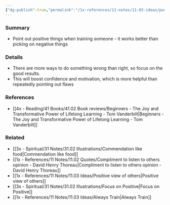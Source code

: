 ```yaml
---
{"dg-publish":true,"permalink":"/1x-references/11-notes/11-03-ideas/positive-feedback-works-better-than-criticism/","title":"Positive feedback works better than criticism","dgShowBacklinks":false}
---
```



### Summary
- Point out positive things when training someone - it works better than picking on negative things

### Details
- There are more ways to do something wrong than right, so focus on the good results.
- This will boost confidence and motivation, which is more helpful than repeatedly pointing out flaws

### References
- [[4x - Reading/41 Books/41.02 Book reviews/Beginners - The Joy and Transformative Power of Lifelong Learning - Tom Vanderbilt\|Beginners - The Joy and Transformative Power of Lifelong Learning - Tom Vanderbilt]]

### Related
- [[3x - Spiritual/31 Notes/31.02 Illustrations/Commendation like food\|Commendation like food]]
- [[1x - References/11 Notes/11.02 Quotes/Compliment to listen to others opinion - David Henry Thoreau\|Compliment to listen to others opinion - David Henry Thoreau]]
- [[1x - References/11 Notes/11.03 Ideas/Positive view of others\|Positive view of others]]
- [[3x - Spiritual/31 Notes/31.02 Illustrations/Focus on Positive\|Focus on Positive]]
- [[1x - References/11 Notes/11.03 Ideas/Always Train\|Always Train]]